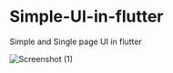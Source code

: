 # Simple-UI-in-flutter
Simple and Single page UI in flutter 

![Screenshot (1)](https://github.com/user-attachments/assets/5f9776f7-af44-40b2-97b8-f6ad2a1ed866)

